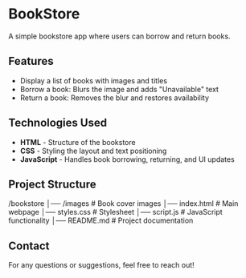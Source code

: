 # BookStore
A simple bookstore app where users can borrow and return books.

## Features
- Display a list of books with images and titles
- Borrow a book: Blurs the image and adds "Unavailable" text
- Return a book: Removes the blur and restores availability


## Technologies Used
- **HTML** - Structure of the bookstore  
- **CSS** - Styling the layout and text positioning  
- **JavaScript** - Handles book borrowing, returning, and UI updates 

## Project Structure 
/bookstore
│── /images            # Book cover images
│── index.html         # Main webpage
│── styles.css         # Stylesheet
│── script.js          # JavaScript functionality
│── README.md          # Project documentation

## Contact
For any questions or suggestions, feel free to reach out! 
